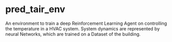 # pred_tair_env
An environment to train a deep Reinforcement Learning Agent on controlling the temperature in a HVAC system. 
System dynamics are represented by neural Networks, which are trained on a Dataset of the building.
